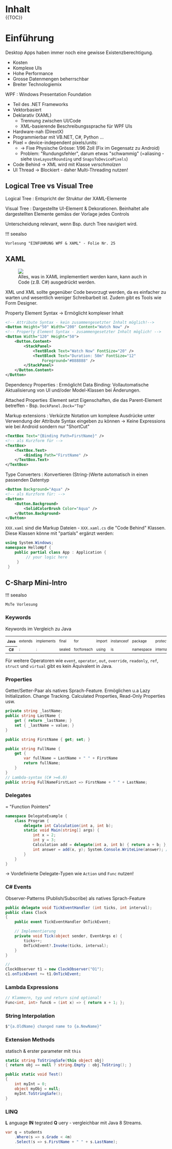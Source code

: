 <div style="font-weight: bold;font-size: 2em;page-break-before: always;">Inhalt</div>
{{TOC}}

# Einführung
Desktop Apps haben immer noch eine gewisse Existenzberechtigung.

* Kosten
* Komplexe UIs
* Hohe Performance
* Grosse Datenmengen beherrschbar
* Breiter Technologiemix

WPF
: Windows Presentation Foundation

* Teil des .NET Frameworks
* Vektorbasiert
* Deklarativ (XAML)
    * Trennung zwischen UI/Code
    * XML-basierende Beschreibungssprache für WPF UIs
* Hardware-nah (DirextX)
* Programmierbar mit VB.NET, C#, Python ...
* Pixel = device-independent pixels/units:
    * -> Fixe Physische Grösse: 1/96 Zoll (Fix im Gegensatz zu Android)
    * Problem: "Rundungsfehler", darum etwas "schwammig" (=aliasing - siehe `UseLayoutRounding` und `SnapsToDevicePixels`)
* Code Behind → XML wird mit Klasse *verschmolzen*
* UI Thread -> Blockiert - daher Multi-Threading nutzen!


## Logical Tree vs Visual Tree
Logical Tree
: Entspricht der Struktur der XAML-Elemente

Visual Tree
: Dargestellte UI-Element & Dekorationen. Beinhaltet alle dargestellten Elemente gemäss der Vorlage jedes Controls

Unterscheidung relevant, wenn Bsp. durch Tree navigiert wird.

!!! seealso

    Vorlesung "EINFÜHRUNG WPF & XAML" - Folie Nr. 25

## XAML

<figure>
    <img src="images/xaml_vs_csh.png" style="max-width: 70%;"/>
    <figcaption>Alles, was in XAML implementiert werden kann, kann auch in Code (z.B. C#) ausgedrückt werden.</figcaption>
</figure>

XML und XML sollte gegenüber Code bevorzugt werden, da es einfacher zu warten und wesentlich weniger Schreibarbeit ist. Zudem gibt es Tools wie Form Designer.

Property Element Syntax -> Ermöglicht komplexer Inhalt

```xml
<!-- Attribute Syntax - kein zusammengesetzter Inhalt möglich!-->
<Button Height="50" Width="200" Content="Watch Now" />
<!-- Property Element Syntax - zusammengesetzter Inhalt möglich! -->
<Button Width="120" Height="50">
    <Button.Content>
        <StackPanel>
            <TextBlock Text="Watch Now" FontSize="20" />
            <TextBlock Text="Duration: 50m" FontSize="12"
                Foreground="#888888" />
        </StackPanel>
    </Button.Content>
</Button>
```

Dependency Properties
: Ermöglicht Data Binding: Vollautomatische Aktualisierung von UI und/oder Model-Klassen bei Änderungen.

Attached Properties
:Element setzt Eigenschaften, die das Parent-Element betreffen - Bsp. `DockPanel.Dock="Top"`

Markup extensions
: Verkürzte Notation um komplexe Ausdrücke unter Verwendung der Attribute Syntax eingeben zu können → Keine Expressions wie bei Android sondern nur "ShortCut"
```xml
<TextBox Text="{Binding Path=FirstName}" />
<!-- als Kurzform für -->
<TextBox>
    <TextBox.Text>
        <Binding Path="FirstName" />
    </TextBox.Text>
</TextBox>
```

Type Converters
: Konvertieren (String-)Werte automatisch in einen passenden Datentyp
```xml
<Button Background="Aqua" />
<!-- als Kurzform für: -->
<Button>
    <Button.Background>
        <SolidColorBrush Color="Aqua" />
    </Button.Background>
</Button>
```

`XXX.xaml` sind die Markup Dateien - `XXX.xaml.cs` die "Code Behind" Klassen.
Diese Klassen könne mit "partials" ergänzt werden:

```csharp
using System.Windows;
namespace HelloWpf {
    public partial class App : Application {
         // your logic here
     }
 }
```

## C-Sharp Mini-Intro

!!! seealso

    MsTe Vorlesung

### Keywords

Keywords im Vergleich zu Java

<table style="font-size: 0.8em;">
<tbody>
   <tr>
    <th>Java</th>
    <td>extends</td>
    <td>implements</td>
    <td>final</td>
    <td>for</td>
    <td>import</td>
    <td>instanceof</td>
    <td>package</td>
    <td>protected</td>
    <td>super</td>
    <td>throws</td>
    <td>... (varargs)</td>
  </tr>
  <tr>
    <th>C#</th>
    <td>:</td>
    <td>:</td>
    <td>sealed</td>
    <td>for/foreach</td>
    <td>using</td>
    <td>is</td>
    <td>namespace</td>
    <td>internal</td>
    <td>base</td>
    <td>n/a</td>
    <td>params</td>
  </tr>
</tbody>
</table>

Für weitere Operatoren wie `event`, `operator`, `out`, `override`, `readonly`, `ref`, `struct` und `virtual` gibt es kein Äquivalent in Java.

### Properties
Getter/Setter-Paar als natives Sprach-Feature. Ermöglichen u.a Lazy Initialization. Change Tracking. Calculated Properties, Read-Only Properties usw.

```csharp
private string _lastName;
public string LastName {
    get { return _lastName; }
    set { _lastName = value; }
}

public string FirstName { get; set; }

public string FullName {
    get {
        var fullName = LastName + " " + FirstName
        return fullName;
    }
}
// Lambda-syntax (C# >=6.0)
public string FullNameFirstLast => FirstName + " " + LastName;

```

### Delegates
= "Function Pointers"
```csharp
namespace DelegateExample {
    class Program {
        delegate int Calculation(int a, int b);
        static void Main(string[] args) {
            int x = 2;
            int y = 3;
            Calculation add = delegate(int a, int b) { return a + b; };
            int answer = add(x, y); System.Console.WriteLine(answer); // output: 5
        }
    }
}
```
-> Vordefinierte Delegate-Typen wie `Action` und `Func` nutzen!

### C# Events
Observer-Patterns (Publish/Subscribe) als natives Sprach-Feature

```csharp
public delegate void TickEventHandler (int ticks, int interval);
public class Clock
{
    public event TickEventHandler OnTickEvent;

    // Implementierung
    private void Tick(object sender, EventArgs e) {
        ticks++;
        OnTickEvent?.Invoke(ticks, interval);
    }
}

//
ClockObserver t1 = new ClockObserver("O1");
c1.onTickEvent += t1.OnTickEvent;
```

### Lambda Expressions
```csharp
// Klammern, typ und return sind optional!
Func<int, int> func6 = (int x) => { return x + 1; };
```

### String Interpolation
```csharp
$"{a.OldName} changed name to {a.NewName}"
```
### Extension Methods
statisch & erster parameter mit `this`
```csharp
static string ToStringSafe(this object obj)
{ return obj == null ? string.Empty : obj.ToString(); }

public static void Test()
{
    int myInt = 0;
    object myObj = null;
    myInt.ToStringSafe();
}
```

### LINQ
**L** anguage **IN** tegrated **Q** uery - vergleichbar mit Java 8 Streams.

```csharp
var q = students
    .Where(s => s.Grade < 4m)
    .Select(s => s.FirstName + " " + s.LastName);

```
